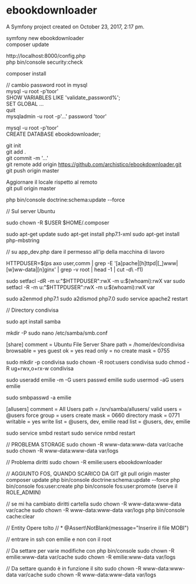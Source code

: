 ebookdownloader
===============

A Symfony project created on October 23, 2017, 2:17 pm.

symfony new ebookdownloader  
composer update  

http://localhost:8000/config.php  
php bin/console security:check  

composer install  

// cambio password root in mysql  
mysql -u root -p'toor'  
SHOW VARIABLES LIKE 'validate_password%';  
SET GLOBAL ...  
quit  
mysqladmin -u root -p'...' password 'toor'  

mysql -u root -p'toor'  
CREATE DATABASE ebookdownloader;  

git init  
git add .  
git commit -m '...'  
git remote add origin https://github.com/archistico/ebookdownloader.git  
git push origin master  

Aggiornare il locale rispetto al remoto  
git pull origin master  

php bin/console doctrine:schema:update --force  

// Sul server Ubuntu

sudo chown -R $USER $HOME/.composer

sudo apt-get update
sudo apt-get install php7.1-xml
sudo apt-get install php-mbstring

// su app_dev.php dare il permesso all'ip della macchina di lavoro

 HTTPDUSER=$(ps axo user,comm | grep -E '[a]pache|[h]ttpd|[_]www|[w]ww-data|[n]ginx' | grep -v root | head -1 | cut -d\  -f1)

 sudo setfacl -dR -m u:"$HTTPDUSER":rwX -m u:$(whoami):rwX var
 sudo setfacl -R -m u:"$HTTPDUSER":rwX -m u:$(whoami):rwX var

 sudo a2enmod php7.1
 sudo a2dismod php7.0
 sudo service apache2 restart
 
 // Directory condivisa

sudo apt install samba

mkdir -P 
sudo nano /etc/samba/smb.conf

[share]
comment = Ubuntu File Server Share
path = /home/dev/condivisa
browsable = yes
guest ok = yes
read only = no
create mask = 0755

sudo mkdir -p condivisa
sudo chown -R root:users condivisa
sudo chmod -R ug+rwx,o+rx-w condivisa

sudo useradd emilie -m -G users
passwd emilie
sudo usermod -aG users emilie

sudo smbpasswd -a emilie

[allusers]
 comment = All Users
 path = /srv/samba/allusers/
 valid users = @users
 force group = users
 create mask = 0660
 directory mask = 0771
 writable = yes
 write list = @users, dev, emilie
 read list = @users, dev, emilie
 
sudo service smbd restart
sudo service nmbd restart

// PROBLEMA STORAGE
sudo chown -R www-data:www-data var/cache
sudo chown -R www-data:www-data var/logs

// Problema diritti
sudo chown -R emilie:users ebookdownloader

// AGGIUNTO FOS, QUANDO SCARICO DA GIT
git pull origin master
composer update
php bin/console doctrine:schema:update --force
php bin/console fos:user:create
php bin/console fos:user:promote (serve il ROLE_ADMIN)

// se mi ha cambiato diritti cartella
sudo chown -R www-data:www-data var/cache
sudo chown -R www-data:www-data var/logs
php bin/console cache:clear

// Entity Opere tolto
// * @Assert\NotBlank(message="Inserire il file MOBI")

// entrare in ssh con emilie e non con il root

// Da settare per varie modifiche con php bin/console
sudo chown -R emilie:www-data var/cache
sudo chown -R emilie:www-data var/logs

// Da settare quando è in funzione il sito
sudo chown -R www-data:www-data var/cache
sudo chown -R www-data:www-data var/logs
